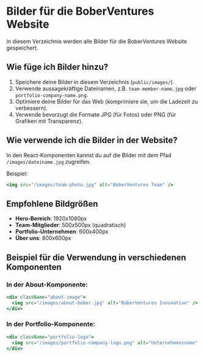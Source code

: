 # Bilder für die BoberVentures Website

In diesem Verzeichnis werden alle Bilder für die BoberVentures Website gespeichert.

## Wie füge ich Bilder hinzu?

1. Speichere deine Bilder in diesem Verzeichnis (`public/images/`).
2. Verwende aussagekräftige Dateinamen, z.B. `team-member-name.jpg` oder `portfolio-company-name.png`.
3. Optimiere deine Bilder für das Web (komprimiere sie, um die Ladezeit zu verbessern).
4. Verwende bevorzugt die Formate JPG (für Fotos) oder PNG (für Grafiken mit Transparenz).

## Wie verwende ich die Bilder in der Website?

In den React-Komponenten kannst du auf die Bilder mit dem Pfad `/images/dateiname.jpg` zugreifen.

Beispiel:

```jsx
<img src="/images/team-photo.jpg" alt="BoberVentures Team" />
```

## Empfohlene Bildgrößen

- **Hero-Bereich**: 1920x1080px
- **Team-Mitglieder**: 500x500px (quadratisch)
- **Portfolio-Unternehmen**: 600x400px
- **Über uns**: 800x600px

## Beispiel für die Verwendung in verschiedenen Komponenten

### In der About-Komponente:
```jsx
<div className="about-image">
  <img src="/images/about-bober.jpg" alt="BoberVentures Innovation" />
</div>
```

### In der Portfolio-Komponente:
```jsx
<div className="portfolio-logo">
  <img src="/images/portfolio-company-logo.png" alt="Unternehmensname" />
</div>
``` 
